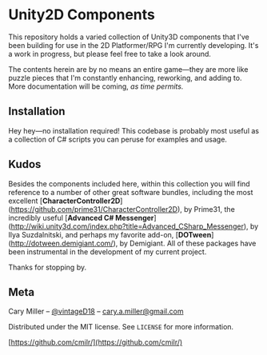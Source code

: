 # Unity2D Components

This repository holds a varied collection of Unity3D components that I've been building for use in the 2D Platformer/RPG I'm currently developing. It's a work in progress, but please feel free to take a look around.

The contents herein are by no means an entire game—they are more like puzzle pieces that I'm constantly enhancing, reworking, and adding to. More documentation will be coming, *as time permits.*

## Installation

Hey hey—no installation required! This codebase is probably most useful as a collection of C# scripts you can peruse for examples and usage.

## Kudos
Besides the components included here, within this collection you will find reference to a number of other great software bundles, including the most excellent [**CharacterController2D**] (https://github.com/prime31/CharacterController2D), by Prime31, the incredibly useful [**Advanced C# Messenger**] (http://wiki.unity3d.com/index.php?title=Advanced_CSharp_Messenger), by Ilya Suzdalnitski, and perhaps my favorite add-on, [**DOTween**] (http://dotween.demigiant.com/), by Demigiant. All of these packages have been instrumental in the development of my current project.

Thanks for stopping by.

## Meta

Cary Miller – [@vintageD18](https://twitter.com/vintageD18) – cary.a.miller@gmail.com

Distributed under the MIT license. See ``LICENSE`` for more information.

[https://github.com/cmilr/](https://github.com/cmilr/)
